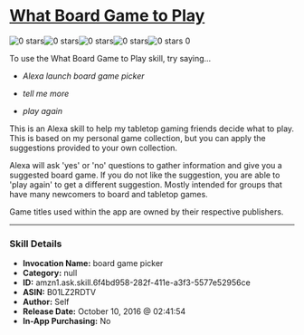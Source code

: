 # [What Board Game to Play](http://alexa.amazon.com/#skills/amzn1.ask.skill.6f4bd958-282f-411e-a3f3-5577e52956ce)
![0 stars](../../images/ic_star_border_black_18dp_1x.png)![0 stars](../../images/ic_star_border_black_18dp_1x.png)![0 stars](../../images/ic_star_border_black_18dp_1x.png)![0 stars](../../images/ic_star_border_black_18dp_1x.png)![0 stars](../../images/ic_star_border_black_18dp_1x.png) 0

To use the What Board Game to Play skill, try saying...

* *Alexa launch board game picker*

* *tell me more*

* *play again*

This is an Alexa skill to help my tabletop gaming friends decide what to play. This is based on my personal game collection, but you can apply the suggestions provided to your own collection.

Alexa will ask 'yes' or 'no' questions to gather information and give you a suggested board game. If you do not like the suggestion, you are able to 'play again' to get a different suggestion. Mostly intended for groups that have many newcomers to board and tabletop games.

Game titles used within the app are owned by their respective publishers.

***

### Skill Details

* **Invocation Name:** board game picker
* **Category:** null
* **ID:** amzn1.ask.skill.6f4bd958-282f-411e-a3f3-5577e52956ce
* **ASIN:** B01LZ2RDTV
* **Author:** Self
* **Release Date:** October 10, 2016 @ 02:41:54
* **In-App Purchasing:** No
